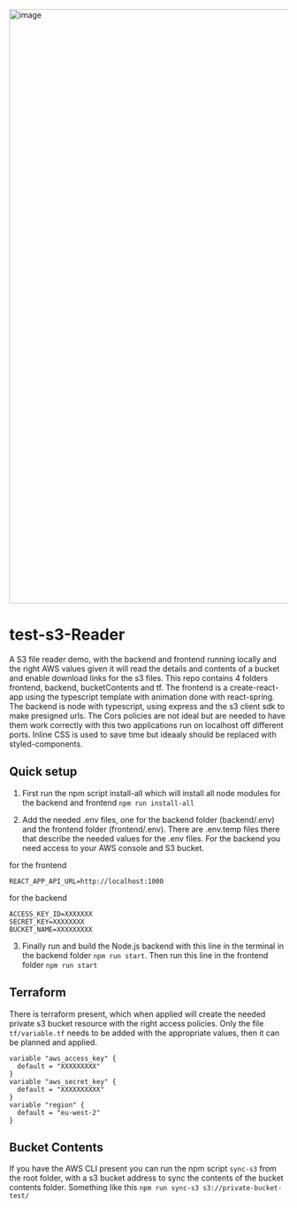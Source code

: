 <img width="1074" alt="image" src="https://user-images.githubusercontent.com/5358155/232140905-f80c5185-4901-4022-996f-d15632751c50.png">


# test-s3-Reader
A S3 file reader demo, with the backend and frontend running locally and the right AWS values given it will read the details and contents of a bucket and enable download links for the s3 files. This repo contains 4 folders frontend, backend, bucketContents and tf. The frontend is a create-react-app using the typescript template with animation done with react-spring. The backend is node with typescript, using express and the s3 client sdk to make presigned urls. The Cors policies are not ideal but are needed to have them work correctly with this two applications run on localhost off different ports. Inline CSS is used to save time but ideaaly should be replaced with styled-components.

## Quick setup

1) First run the npm script install-all which will install all node modules for the backend and frontend
`npm run install-all`

2) Add the needed .env files, one for the backend folder (backend/.env) and the frontend folder (frontend/.env). There are .env.temp files there that describe the needed values for the .env files. For the backend you need access to your AWS console and S3 bucket. 

for the frontend
````
REACT_APP_API_URL=http://localhost:1000
````
 for the backend
````
ACCESS_KEY_ID=XXXXXXX
SECRET_KEY=XXXXXXXX
BUCKET_NAME=XXXXXXXXX
````

3) Finally run and build the Node.js backend with this line in the terminal in the backend folder `npm run start`. Then run this line in the frontend folder `npm run start`

## Terraform 
There is terraform present, which when applied will create the needed private s3 bucket resource with the right access policies. Only the file `tf/variable.tf` needs to be added with the appropriate values, then it can be planned and applied. 
````
variable "aws_access_key" {
  default = "XXXXXXXXX"
}
variable "aws_secret_key" {
  default = "XXXXXXXXXX"
}
variable "region" {
  default = "eu-west-2"
}
````

## Bucket Contents
If you have the AWS CLI present you can run the npm script `sync-s3` from the root folder, with a s3 bucket address to sync the contents of the bucket contents folder. Something like this `npm run sync-s3 s3://private-bucket-test/`
